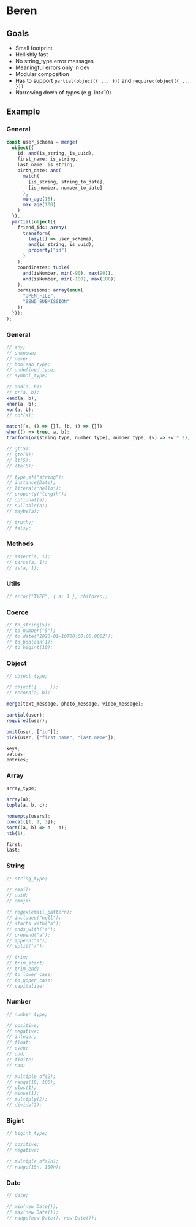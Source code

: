 # Beren

## Goals

- Small footprint
- Hellishly fast
- No string_type error messages
- Meaningful errors only in dev
- Modular composition
- Has to support `partial(object({ ... }))` and `required(object({ ... }))`
- Narrowing down of types (e.g. int<10)

## Example


### General

```ts
const user_schema = merge(
  object({
    id: and(is_string, is_uuid),
    first_name: is_string,
    last_name: is_string,
    birth_date: and(
      match(
        [is_string, string_to_date],
        [is_number, number_to_date]
      ),
      min_age(18),
      max_age(100)
    )
  }),
  partial(object({
    friend_ids: array(
      transform(
        lazy(() => user_schema),
        and(is_string, is_uuid),
        property("id")
      )
    ),
    coordinates: tuple(
      and(isNumber, min(-90), max(90)),
      and(isNumber, min(-180), max(180))
    ),
    permissions: array(enum(
      "OPEN_FILE",
      "SEND_SUBMISSION"
    ))
  }));
);
```

### General

```ts
// any;
// unknown;
// never;
// boolean_type;
// undefined_type;
// symbol_type;

// and(a, b);
// or(a, b);
xand(a, b);
xnor(a, b);
xor(a, b);
// not(a);

match([a, () => {}], [b, () => {}])
when(() => true, a, b);
tranform(or(string_type, number_type), number_type, (v) => +v * 2);

// gt(5);
// gte(5);
// lt(5);
// lte(5);

// type_of("string");
// instance(Date);
// literal("hello");
// property("length");
// optional(a);
// nullable(a);
// maybe(a);

// truthy;
// falsy;

```

### Methods

```ts
// assert(a, 1);
// parse(a, 1);
// is(a, 1);
```

### Utils

```ts
// error("TYPE", { a: 1 }, children);
```

### Coerce

```ts
// to_string(5);
// to_number("5");
// to_date("2023-01-10T00:00:00.000Z");
// to_boolean(1);
// to_bigint(10);
```

### Object

```ts
// object_type;

// object({ ... });
// record(a, b);

merge(text_message, photo_message, video_message);

partial(user);
required(user);

omit(user, ["id"]);
pick(user, ["first_name", "last_name"]);

keys;
values;
entries;
```

### Array

```ts
array_type;

array(a);
tuple(a, b, c);

nonempty(users);
concat([1, 2, 3]);
sort((a, b) => a - b);
nth(1);

first;
last;
```

### String

```ts
// string_type;

// email;
// uuid;
// emoji;

// regex(email_pattern);
// includes("hell");
// starts_with("a");
// ends_with("a");
// prepend("a");
// append("a");
// split("/");

// trim;
// trim_start;
// trim_end;
// to_lower_case;
// to_upper_case;
// capitalize;
```

### Number

```ts
// number_type;

// positive;
// negative;
// integer;
// float;
// even;
// odd;
// finite;
// nan;

// multiple_of(2);
// range(18, 100);
// plus(1);
// minus(1);
// multiply(2);
// divide(2);
```

### Bigint

```ts
// bigint_type;

// positive;
// negative;

// multiple_of(2n);
// range(18n, 100n);
```

### Date

```ts
// date;

// min(new Date());
// max(new Date());
// range(new Date(), new Date());
```
